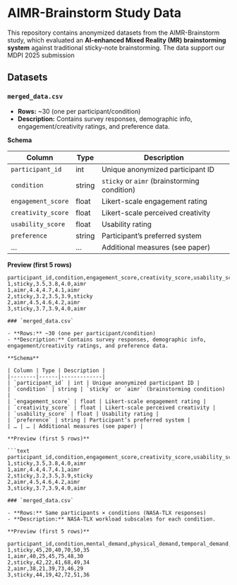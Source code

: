 # AIMR-Brainstorm Study Data

This repository contains anonymized datasets from the AIMR-Brainstorm study, which evaluated an **AI-enhanced Mixed Reality (MR) brainstorming system** against traditional sticky-note brainstorming. The data support our MDPI 2025 submission



## Datasets

### `merged_data.csv`

- **Rows:** ~30 (one per participant/condition)  
- **Description:** Contains survey responses, demographic info, engagement/creativity ratings, and preference data.  

**Schema**

| Column | Type | Description |
|--------|------|-------------|
| `participant_id` | int | Unique anonymized participant ID |
| `condition` | string | `sticky` or `aimr` (brainstorming condition) |
| `engagement_score` | float | Likert-scale engagement rating |
| `creativity_score` | float | Likert-scale perceived creativity |
| `usability_score` | float | Usability rating |
| `preference` | string | Participant’s preferred system |
| … | … | Additional measures (see paper) |

**Preview (first 5 rows)**

```text
participant_id,condition,engagement_score,creativity_score,usability_score,preference
1,sticky,3.5,3.8,4.0,aimr
1,aimr,4.4,4.7,4.1,aimr
2,sticky,3.2,3.5,3.9,sticky
2,aimr,4.5,4.6,4.2,aimr
3,sticky,3.7,3.9,4.0,aimr

### `merged_data.csv`

- **Rows:** ~30 (one per participant/condition)  
- **Description:** Contains survey responses, demographic info, engagement/creativity ratings, and preference data.  

**Schema**

| Column | Type | Description |
|--------|------|-------------|
| `participant_id` | int | Unique anonymized participant ID |
| `condition` | string | `sticky` or `aimr` (brainstorming condition) |
| `engagement_score` | float | Likert-scale engagement rating |
| `creativity_score` | float | Likert-scale perceived creativity |
| `usability_score` | float | Usability rating |
| `preference` | string | Participant’s preferred system |
| … | … | Additional measures (see paper) |

**Preview (first 5 rows)**

```text
participant_id,condition,engagement_score,creativity_score,usability_score,preference
1,sticky,3.5,3.8,4.0,aimr
1,aimr,4.4,4.7,4.1,aimr
2,sticky,3.2,3.5,3.9,sticky
2,aimr,4.5,4.6,4.2,aimr
3,sticky,3.7,3.9,4.0,aimr

### `merged_data.csv`

- **Rows:** Same participants × conditions (NASA-TLX responses) 
- **Description:** NASA-TLX workload subscales for each condition. 

**Preview (first 5 rows)**

participant_id,condition,mental_demand,physical_demand,temporal_demand,performance,effort,frustration
1,sticky,45,20,40,70,50,35
1,aimr,40,25,45,75,48,30
2,sticky,42,22,41,68,49,34
2,aimr,38,21,39,73,46,29
3,sticky,44,19,42,72,51,36





